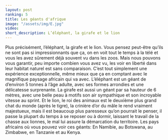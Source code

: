 ```yaml
---
layout: post
ranking: 5
title: Les géants d'afrique
image: "/assets/img/E.jpg"
video:
short_description: L’éléphant, la girafe et le lion
---
```


Plus précisément, l’éléphant, la girafe et le lion. Vous pensez peut-être qu’ils ne sont pas si impressionnants que ça, on en voit tout le temps à la télé et vous les avez sûrement déjà souvent vu dans les zoos. Mais nous pouvons vous garantir, peu importe combien vous avez vu, les voir en liberté dans leur habitat naturel est sans comparaison. C’est tout simplement une expérience exceptionnelle, même mieux que ça en comptant avec le magnifique paysage africain qui va avec. L’éléphant est un géant de d’environ 5 tonnes à l’âge adulte, avec ses formes arrondies et une délicatesse surprenante. La girafe est aussi un géant par sa hauteur de 6 mètres, avec une belle peau à motifs son air sympathique et son incroyable vitesse au sprint. Et le lion, le roi des animaux est le deuxième plus grand chat du monde (après le tigre), la crinière d’or du mâle le rend vraiment majestueux, mais il est beaucoup plus paresseux qu’on pourrait le penser, il passe la plupart du temps à se reposer ou à dormir, laissant le travail de la chasse aux lionnes, le mal lui assure la démarcation du territoire.
Les pays africains où vous pouvez voir ces géants: En Namibie, au Botswana, au Zimbabwe, en Tanzanie et au Kenya.
